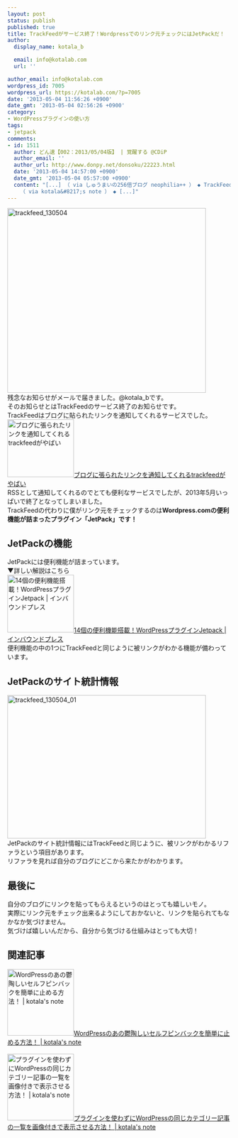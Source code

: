 ```yaml
---
layout: post
status: publish
published: true
title: TrackFeedがサービス終了！Wordpressでのリンク元チェックにはJetPackだ！
author:
  display_name: kotala_b

  email: info@kotalab.com
  url: ''

author_email: info@kotalab.com
wordpress_id: 7005
wordpress_url: https://kotalab.com/?p=7005
date: '2013-05-04 11:56:26 +0900'
date_gmt: '2013-05-04 02:56:26 +0900'
category:
- WordPressプラグインの使い方
tags:
- jetpack
comments:
- id: 1511
  author: どん速【002：2013/05/04版】 | 覚醒する @CDiP
  author_email: ''
  author_url: http://www.donpy.net/donsoku/22223.html
  date: '2013-05-04 14:57:00 +0900'
  date_gmt: '2013-05-04 05:57:00 +0900'
  content: "[...] （ via しゅうまいの256倍ブログ neophilia++ ） ◆ TrackFeedがサービス終了！WordPressでのリンク元チェックにはJetPackだ！
    （ via kotala&#8217;s note ） ◆ [...]"
---
```

<p><img src="https://kotalab.com/wp-content/uploads/trackfeed_130504.jpg" alt="trackfeed_130504" width="448" height="416" class="alignnone size-full wp-image-7007" /><br />
残念なお知らせがメールで届きました。@kotala_bです。<br />
そのお知らせとはTrackFeedのサービス終了のお知らせです。<br />
TrackFeedはブログに貼られたリンクを通知してくれるサービスでした。<br />
<a href="http://hama73.com/archives/2505" target="_blank"><img  class="alignleft" src="https://capture.heartrails.com/150x130?http://hama73.com/archives/2505" alt="ブログに張られたリンクを通知してくれるtrackfeedがやばい" width="150" height="130" /></a><a href="http://hama73.com/archives/2505" target="_blank">ブログに張られたリンクを通知してくれるtrackfeedがやばい</a><a href="https://b.hatena.ne.jp/entry/http://hama73.com/archives/2505" target="_blank"><img border="0" src="https://b.hatena.ne.jp/entry/image/http://hama73.com/archives/2505" alt="" /></a><br style="clear:both;" />RSSとして通知してくれるのでとても便利なサービスでしたが、2013年5月いっぱいで終了となってしまいました。<br />
TrackFeedの代わりに僕がリンク元をチェックするのは<strong>Wordpress.comの便利機能が詰まったプラグイン「JetPack」です！</strong><br />
<!--more--></p>
<h2>JetPackの機能</h2>
<p>JetPackには便利機能が詰まっています。<br />
▼詳しい解説はこちら<br />
<a href="http://www.inboundpress.net/wordpress-jetpack.html" target="_blank"><img  class="alignleft" src="https://capture.heartrails.com/150x130?http://www.inboundpress.net/wordpress-jetpack.html" alt="14個の便利機能搭載！WordPressプラグインJetpack | インバウンドプレス" width="150" height="130" /></a><a href="http://www.inboundpress.net/wordpress-jetpack.html" target="_blank">14個の便利機能搭載！WordPressプラグインJetpack | インバウンドプレス</a><a href="https://b.hatena.ne.jp/entry/http://www.inboundpress.net/wordpress-jetpack.html" target="_blank"><img border="0" src="https://b.hatena.ne.jp/entry/image/http://www.inboundpress.net/wordpress-jetpack.html" alt="" /></a><br style="clear:both;" />便利機能の中の1つにTrackFeedと同じように被リンクがわかる機能が備わっています。</p>
<h2>JetPackのサイト統計情報</h2>
<p><img src="https://kotalab.com/wp-content/uploads/trackfeed_130504_01-448x323.jpg" alt="trackfeed_130504_01" width="448" height="323" class="alignnone size-large wp-image-7006" /><br />
JetPackのサイト統計情報にはTrackFeedと同じように、被リンクがわかるリファラという項目があります。<br />
リファラを見れば自分のブログにどこから来たかがわかります。</p>
<h2>最後に</h2>
<p>自分のブログにリンクを貼ってもらえるというのはとっても嬉しいモノ。<br />
実際にリンク元をチェック出来るようにしておかないと、リンクを貼られてもなかなか気づけません。<br />
気づけば嬉しいんだから、自分から気づける仕組みはとっても大切！</p>
<h2 class="rele">関連記事</h2>
<p><a href="https://kotalab.com/stop-self-pinback" target="_blank"><img  class="alignleft" src="https://kotalab.com/wp-content/uploads/wptotalhacks_130412-448x335.jpg" alt="WordPressのあの鬱陶しいセルフピンバックを簡単に止める方法！ | kotala's note" width="150" /></a><a href="https://kotalab.com/stop-self-pinback" target="_blank">WordPressのあの鬱陶しいセルフピンバックを簡単に止める方法！ | kotala's note</a><br style="clear:both;" /><br />
<a href="https://kotalab.com/wordpress-nonplugin-catsum" target="_blank"><img  class="alignleft" src="https://kotalab.com/wp-content/uploads/link_120708.jpg" alt="プラグインを使わずにWordPressの同じカテゴリー記事の一覧を画像付きで表示させる方法！ | kotala's note" width="150" /></a><a href="https://kotalab.com/wordpress-nonplugin-catsum" target="_blank">プラグインを使わずにWordPressの同じカテゴリー記事の一覧を画像付きで表示させる方法！ | kotala's note</a><br style="clear:both;" /></p>
